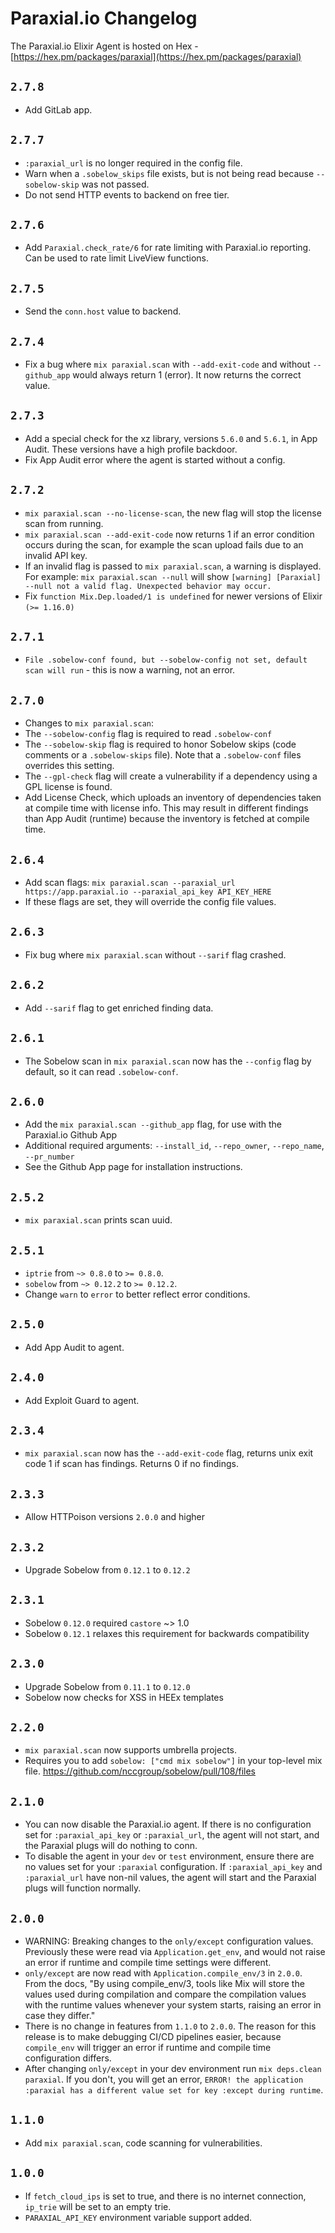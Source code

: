 # Paraxial.io Changelog

The Paraxial.io Elixir Agent is hosted on Hex - [https://hex.pm/packages/paraxial](https://hex.pm/packages/paraxial)

## `2.7.8`
- Add GitLab app.

## `2.7.7`
- `:paraxial_url` is no longer required in the config file.
- Warn when a `.sobelow_skips` file exists, but is not being read because `--sobelow-skip` was not passed.
- Do not send HTTP events to backend on free tier. 

## `2.7.6`
- Add `Paraxial.check_rate/6` for rate limiting with Paraxial.io reporting. Can be used to rate limit LiveView functions. 

## `2.7.5`
- Send the `conn.host` value to backend.

## `2.7.4`
- Fix a bug where `mix paraxial.scan` with `--add-exit-code` and without `--github_app` would always return 1 (error). It now returns the correct value.

## `2.7.3`
- Add a special check for the xz library, versions `5.6.0` and `5.6.1`, in App Audit. These versions have a high profile backdoor. 
- Fix App Audit error where the agent is started without a config. 

## `2.7.2`

- `mix paraxial.scan --no-license-scan`, the new flag will stop the license scan from running. 
- `mix paraxial.scan --add-exit-code` now returns 1 if an error condition occurs during the scan, for example the scan upload fails due to an invalid API key.
- If an invalid flag is passed to `mix paraxial.scan`, a warning is displayed. For example: `mix paraxial.scan --null` will show `[warning] [Paraxial] --null not a valid flag. Unexpected behavior may occur.`
- Fix `function Mix.Dep.loaded/1 is undefined` for newer versions of Elixir `(>= 1.16.0)`


## `2.7.1`
- `File .sobelow-conf found, but --sobelow-config not set, default scan will run` - this is now a warning, not an error. 

## `2.7.0`

- Changes to `mix paraxial.scan`:
- The `--sobelow-config` flag is required to read `.sobelow-conf`
- The `--sobelow-skip` flag is required to honor Sobelow skips (code comments or a `.sobelow-skips` file). Note that a `.sobelow-conf` files overrides this setting.
- The `--gpl-check` flag will create a vulnerability if a dependency using a GPL license is found.
- Add License Check, which uploads an inventory of dependencies taken at compile time with license info. This may result in different findings than App Audit (runtime) because the inventory is fetched at compile time. 

## `2.6.4`

- Add scan flags: `mix paraxial.scan --paraxial_url https://app.paraxial.io --paraxial_api_key API_KEY_HERE`
- If these flags are set, they will override the config file values.

## `2.6.3`
- Fix bug where `mix paraxial.scan` without `--sarif` flag crashed. 

## `2.6.2`
- Add `--sarif` flag to get enriched finding data.

## `2.6.1`
- The Sobelow scan in `mix paraxial.scan` now has the `--config` flag by default, so it can read `.sobelow-conf`.

## `2.6.0`

- Add the `mix paraxial.scan --github_app` flag, for use with the Paraxial.io Github App
- Additional required arguments: `--install_id`, `--repo_owner`, `--repo_name`, `--pr_number`
- See the Github App page for installation instructions.

## `2.5.2`
- `mix paraxial.scan` prints scan uuid.

## `2.5.1`

- `iptrie` from `~> 0.8.0` to `>= 0.8.0`.
- `sobelow` from `~> 0.12.2` to `>= 0.12.2`.
- Change `warn` to `error` to better reflect error conditions.

## `2.5.0` 

- Add App Audit to agent. 

## `2.4.0` 

- Add Exploit Guard to agent.

## `2.3.4`

- `mix paraxial.scan` now has the `--add-exit-code` flag, returns unix exit code 1 if scan has findings. Returns 0 if no findings. 

## `2.3.3`

- Allow HTTPoison versions `2.0.0` and higher

## `2.3.2`

- Upgrade Sobelow from `0.12.1` to `0.12.2`

## `2.3.1`

- Sobelow `0.12.0` required `castore` ~> 1.0
- Sobelow `0.12.1` relaxes this requirement for backwards compatibility

## `2.3.0`

- Upgrade Sobelow from `0.11.1` to `0.12.0`
- Sobelow now checks for XSS in HEEx templates

## `2.2.0`

- `mix paraxial.scan` now supports umbrella projects. 
- Requires you to add `sobelow: ["cmd mix sobelow"]` in your top-level mix file. https://github.com/nccgroup/sobelow/pull/108/files

## `2.1.0`

- You can now disable the Paraxial.io agent. If there is no configuration set for `:paraxial_api_key` or `:paraxial_url`, the agent will not start, and the Paraxial plugs will do nothing to conn. 
- To disable the agent in your `dev` or `test` environment, ensure there are no values set for your `:paraxial` configuration. If `:paraxial_api_key` and `:paraxial_url` have non-nil values, the agent will start and the Paraxial plugs will function normally. 

## `2.0.0`

- WARNING: Breaking changes to the `only/except` configuration values. Previously these were read via `Application.get_env`, and would not raise an error if runtime and compile time settings were different. 
- `only/except` are now read with `Application.compile_env/3` in `2.0.0`. From the docs, "By using compile_env/3, tools like Mix will store the values used during compilation and compare the compilation values with the runtime values whenever your system starts, raising an error in case they differ."
- There is no change in features from `1.1.0` to `2.0.0`. The reason for this release is to make debugging CI/CD pipelines easier, because `compile_env` will trigger an error if runtime and compile time configuration differs. 
- After changing `only/except` in your dev environment run `mix deps.clean paraxial`. If you don't, you will get an error, `ERROR! the application :paraxial has a different value set for key :except during runtime`.

## `1.1.0`

- Add `mix paraxial.scan`, code scanning for vulnerabilities. 

## `1.0.0`

- If `fetch_cloud_ips` is set to true, and there is no internet connection, `ip_trie` will be set to an empty trie. 
- `PARAXIAL_API_KEY` environment variable support added. 